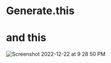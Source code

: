 # Generate.this

# and this

![Screenshot 2022-12-22 at 9 28 50 PM](https://user-images.githubusercontent.com/118213639/209265360-a707b1ed-2551-4e66-9c6c-d6960a838938.png)
